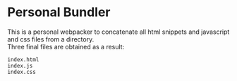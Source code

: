 # Personal Bundler
This is a personal webpacker to concatenate all html snippets 
and javascript and css files from a directory.  \
Three final files are obtained as a result:
```
index.html
index.js
index.css
```